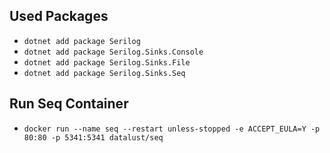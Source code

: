 ## Used Packages

* ```dotnet add package Serilog```
* ```dotnet add package Serilog.Sinks.Console```
* ```dotnet add package Serilog.Sinks.File```
* ```dotnet add package Serilog.Sinks.Seq```

## Run Seq Container

* ```docker run --name seq --restart unless-stopped -e ACCEPT_EULA=Y -p 80:80 -p 5341:5341 datalust/seq```